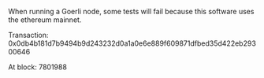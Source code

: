 When running a Goerli node, some tests will fail because this software uses the ethereum mainnet.

Transaction: 0x0db4b181d7b9494b9d243232d0a1a0e6e889f609871dfbed35d422eb29300646

At block: 7801988
